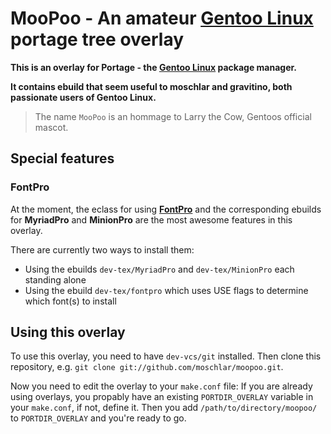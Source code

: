 # MooPoo - An amateur [Gentoo Linux](http://gentoo.org) portage tree overlay

**This is an overlay for Portage - the [Gentoo Linux](http://gentoo.org) package manager.**

**It contains ebuild that seem useful to moschlar and gravitino, both passionate users of Gentoo Linux.**

> The name `MooPoo` is an hommage to Larry the Cow, Gentoos official mascot.

## Special features

### FontPro

At the moment, the eclass for using **[FontPro](https://github.com/sebschub/FontPro)** and
the corresponding ebuilds for **MyriadPro** and **MinionPro** are the most awesome features in this overlay.

There are currently two ways to install them:

- Using the ebuilds `dev-tex/MyriadPro` and `dev-tex/MinionPro` each standing alone
- Using the ebuild `dev-tex/fontpro` which uses USE flags to determine which font(s) to install

## Using this overlay

To use this overlay, you need to have `dev-vcs/git` installed.
Then clone this repository, e.g. `git clone git://github.com/moschlar/moopoo.git`.

Now you need to edit the overlay to your `make.conf` file:
If you are already using overlays, you propably have an existing `PORTDIR_OVERLAY` variable in your `make.conf`,
if not, define it. Then you add `/path/to/directory/moopoo/` to `PORTDIR_OVERLAY` and you're ready to go.
